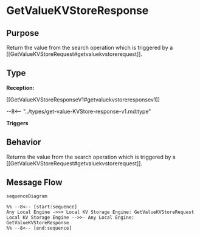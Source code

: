 <div class="message" markdown>


# GetValueKVStoreResponse


## Purpose


<!-- --8<-- [start:purpose] -->
Return the value from the search operation which is triggered by a
[[GetValueKVStoreRequest#getvaluekvstorerequest]].

<!-- --8<-- [end:purpose] -->

## Type


<!-- --8<-- [start:type] -->
**Reception:**

[[GetValueKVStoreResponseV1#getvaluekvstoreresponsev1]]

--8<-- "../types/get-value-KVStore-response-v1.md:type"

**Triggers**


<!-- --8<-- [end:type] -->

## Behavior


<!-- --8<-- [start:behavior] -->
Returns the value from the search operation which is triggered by a
[[GetValueKVStoreRequest#getvaluekvstorerequest]].

<!-- --8<-- [end:behavior] -->


## Message Flow


<!-- --8<-- [start:messages] -->
```mermaid
sequenceDiagram

%% --8<-- [start:sequence]
Any Local Engine ->>+ Local KV Storage Engine: GetValueKVStoreRequest
Local KV Storage Engine -->>- Any Local Engine: GetValueKVStoreResponse
%% --8<-- [end:sequence]
```

<!-- --8<-- [end:messages] -->

</div>
